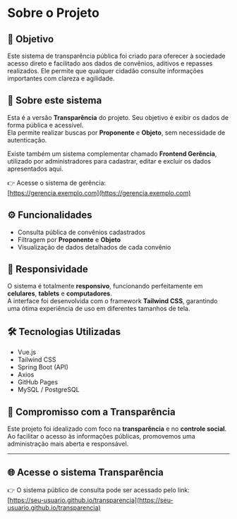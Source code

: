 # Sobre o Projeto

## 🎯 Objetivo

Este sistema de transparência pública foi criado para oferecer à sociedade acesso direto e facilitado aos dados de convênios, aditivos e repasses realizados. Ele permite que qualquer cidadão consulte informações importantes com clareza e agilidade.

## 🔎 Sobre este sistema

Esta é a versão **Transparência** do projeto. Seu objetivo é exibir os dados de forma pública e acessível.  
Ela permite realizar buscas por **Proponente** e **Objeto**, sem necessidade de autenticação.

Existe também um sistema complementar chamado **Frontend Gerência**, utilizado por administradores para cadastrar, editar e excluir os dados apresentados aqui.

👉 Acesse o sistema de gerência:  
[https://gerencia.exemplo.com](https://gerencia.exemplo.com)

## ⚙️ Funcionalidades

- Consulta pública de convênios cadastrados
- Filtragem por **Proponente** e **Objeto**
- Visualização de dados detalhados de cada convênio

## 📱 Responsividade

O sistema é totalmente **responsivo**, funcionando perfeitamente em **celulares**, **tablets** e **computadores**.  
A interface foi desenvolvida com o framework **Tailwind CSS**, garantindo uma ótima experiência de uso em diferentes tamanhos de tela.

## 🛠️ Tecnologias Utilizadas

- Vue.js
- Tailwind CSS
- Spring Boot (API)
- Axios
- GitHub Pages
- MySQL / PostgreSQL

## 🤝 Compromisso com a Transparência

Este projeto foi idealizado com foco na **transparência** e no **controle social**.  
Ao facilitar o acesso às informações públicas, promovemos uma administração mais aberta e responsável.

---

## 🌐 Acesse o sistema Transparência

👉 O sistema público de consulta pode ser acessado pelo link:  
[https://seu-usuario.github.io/transparencia](https://seu-usuario.github.io/transparencia)
